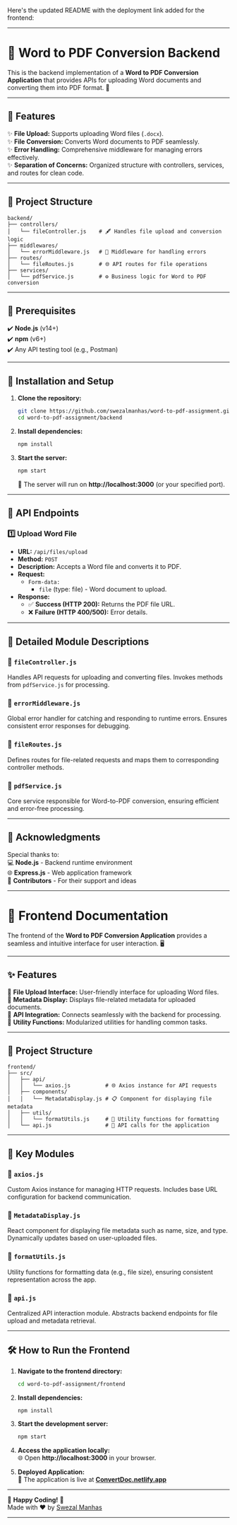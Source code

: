 Here's the updated README with the deployment link added for the frontend:

---

# 📝 Word to PDF Conversion Backend

This is the backend implementation of a **Word to PDF Conversion Application** that provides APIs for uploading Word documents and converting them into PDF format. 🚀

---

## 🌟 Features

✨ **File Upload:** Supports uploading Word files (`.docx`).  
✨ **File Conversion:** Converts Word documents to PDF seamlessly.  
✨ **Error Handling:** Comprehensive middleware for managing errors effectively.  
✨ **Separation of Concerns:** Organized structure with controllers, services, and routes for clean code.  

---

## 📁 Project Structure

```
backend/
├── controllers/
│   └── fileController.js    # 🖋 Handles file upload and conversion logic
├── middlewares/
│   └── errorMiddleware.js   # 🚨 Middleware for handling errors
├── routes/
│   └── fileRoutes.js        # 🌐 API routes for file operations
├── services/
│   └── pdfService.js        # ⚙️ Business logic for Word to PDF conversion
```

---

## 🔧 Prerequisites

✔️ **Node.js** (v14+)  
✔️ **npm** (v6+)  
✔️ Any API testing tool (e.g., Postman)  

---

## 🚀 Installation and Setup

1. **Clone the repository:**  
   ```bash
   git clone https://github.com/swezalmanhas/word-to-pdf-assignment.git
   cd word-to-pdf-assignment/backend
   ```

2. **Install dependencies:**  
   ```bash
   npm install
   ```

3. **Start the server:**  
   ```bash
   npm start
   ```

   🎉 The server will run on **http://localhost:3000** (or your specified port).

---

## 🔗 API Endpoints

### 1️⃣ **Upload Word File**  
   - **URL:** `/api/files/upload`  
   - **Method:** `POST`  
   - **Description:** Accepts a Word file and converts it to PDF.  
   - **Request:**  
     - `Form-data:`  
       - `file` (type: file) - Word document to upload.  
   - **Response:**  
     - ✅ **Success (HTTP 200):** Returns the PDF file URL.  
     - ❌ **Failure (HTTP 400/500):** Error details.  

---

## 📂 Detailed Module Descriptions

### 🔹 `fileController.js`  
Handles API requests for uploading and converting files. Invokes methods from `pdfService.js` for processing.

### 🔹 `errorMiddleware.js`  
Global error handler for catching and responding to runtime errors. Ensures consistent error responses for debugging.

### 🔹 `fileRoutes.js`  
Defines routes for file-related requests and maps them to corresponding controller methods.

### 🔹 `pdfService.js`  
Core service responsible for Word-to-PDF conversion, ensuring efficient and error-free processing.

---

## 🙌 Acknowledgments

Special thanks to:  
💻 **Node.js** - Backend runtime environment  
🌐 **Express.js** - Web application framework  
🎉 **Contributors** - For their support and ideas  

---

# 🌈 Frontend Documentation

The frontend of the **Word to PDF Conversion Application** provides a seamless and intuitive interface for user interaction. 🖥️

---

## ✨ Features

🌟 **File Upload Interface:** User-friendly interface for uploading Word files.  
🌟 **Metadata Display:** Displays file-related metadata for uploaded documents.  
🌟 **API Integration:** Connects seamlessly with the backend for processing.  
🌟 **Utility Functions:** Modularized utilities for handling common tasks.  

---

## 📁 Project Structure

```
frontend/
├── src/
│   ├── api/
│   │   └── axios.js           # 🌐 Axios instance for API requests
│   ├── components/
│   │   └── MetadataDisplay.js # 📋 Component for displaying file metadata
│   ├── utils/
│   │   └── formatUtils.js     # 🔧 Utility functions for formatting
│   └── api.js                 # 🔌 API calls for the application
```

---

## 📂 Key Modules

### 🔹 `axios.js`  
Custom Axios instance for managing HTTP requests. Includes base URL configuration for backend communication.

### 🔹 `MetadataDisplay.js`  
React component for displaying file metadata such as name, size, and type. Dynamically updates based on user-uploaded files.

### 🔹 `formatUtils.js`  
Utility functions for formatting data (e.g., file size), ensuring consistent representation across the app.

### 🔹 `api.js`  
Centralized API interaction module. Abstracts backend endpoints for file upload and metadata retrieval.

---

## 🛠️ How to Run the Frontend

1. **Navigate to the frontend directory:**  
   ```bash
   cd word-to-pdf-assignment/frontend
   ```

2. **Install dependencies:**  
   ```bash
   npm install
   ```

3. **Start the development server:**  
   ```bash
   npm start
   ```

4. **Access the application locally:**  
   🌐 Open **http://localhost:3000** in your browser.  

5. **Deployed Application:**  
   🎉 The application is live at **[ConvertDoc.netlify.app](https://convertdoc.netlify.app)**  

---

🎉 **Happy Coding!** 🚀  
Made with ❤️ by [Swezal Manhas](https://github.com/swezalmanhas)  

--- 
